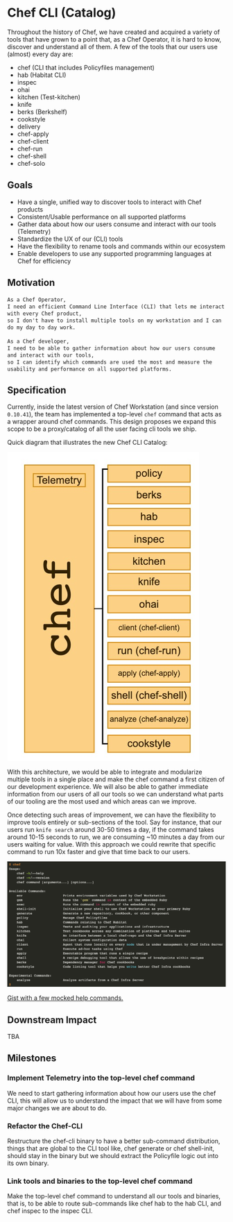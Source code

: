 # Chef CLI (Catalog)

Throughout the history of Chef, we have created and acquired a variety
of tools that have grown to a point that, as a Chef Operator, it is
hard to know, discover and understand all of them. A few of the tools
that our users use (almost) every day are:

* chef (CLI that includes Policyfiles management)
* hab (Habitat CLI)
* inspec
* ohai
* kitchen (Test-kitchen)
* knife
* berks (Berkshelf)
* cookstyle
* delivery
* chef-apply
* chef-client
* chef-run
* chef-shell
* chef-solo

## Goals
* Have a single, unified way to discover tools to interact with Chef products
* Consistent/Usable performance on all supported platforms
* Gather data about how our users consume and interact with our tools (Telemetry)
* Standardize the UX of our (CLI) tools
* Have the flexibility to rename tools and commands within our ecosystem
* Enable developers to use any supported programming languages at Chef for efficiency

## Motivation

    As a Chef Operator,
    I need an efficient Command Line Interface (CLI) that lets me interact with every Chef product,
    so I don't have to install multiple tools on my workstation and I can do my day to day work.

    As a Chef developer,
    I need to be able to gather information about how our users consume and interact with our tools,
    so I can identify which commands are used the most and measure the usability and performance on all supported platforms.

## Specification

Currently, inside the latest version of Chef Workstation (and since version `0.10.41`),
the team has implemented a top-level `chef` command that acts as a wrapper around chef
commands. This design proposes we expand this scope to be a proxy/catalog of all the
user facing cli tools we ship.

Quick diagram that illustrates the new Chef CLI Catalog:

![chef-cli-catalog](img/chef-top-level-command.jpg)

With this architecture, we would be able to integrate and modularize multiple tools
in a single place and make the chef command a first citizen of our development
experience. We will also be able to gather immediate information from our users of
all our tools so we can understand what parts of our tooling are the most used and
which areas can we improve.

Once detecting such areas of improvement, we can have the flexibility to improve
tools entirely or sub-sections of the tool. Say for instance, that our users run
`knife search` around 30-50 times a day, if the command takes around 10-15
seconds to run, we are consuming ~10 minutes a day from our users waiting for value.
With this approach we could rewrite that specific command to run 10x faster and
give that time back to our users.

![mocked-chef-help-command](img/mocked-chef-help-command.png)

[Gist with a few mocked help commands.](https://gist.github.com/afiune/1dc854089002e182288a0452eaa91908)

## Downstream Impact
TBA

## Milestones
### Implement Telemetry into the top-level chef command
We need to start gathering information about how our users use the chef CLI,
this will allow us to understand the impact that we will have from some major
changes we are about to do.

### Refactor the Chef-CLI
Restructure the chef-cli binary to have a better sub-command distribution,
things that are global to the CLI tool like, chef generate or chef shell-init,
should stay in the binary but we should extract the Policyfile logic out into
its own binary.

### Link tools and binaries to the top-level chef command
Make the top-level chef command to understand all our tools and binaries, that
is, to be able to route sub-commands like chef hab to the hab CLI, and chef
inspec to the inspec CLI.
